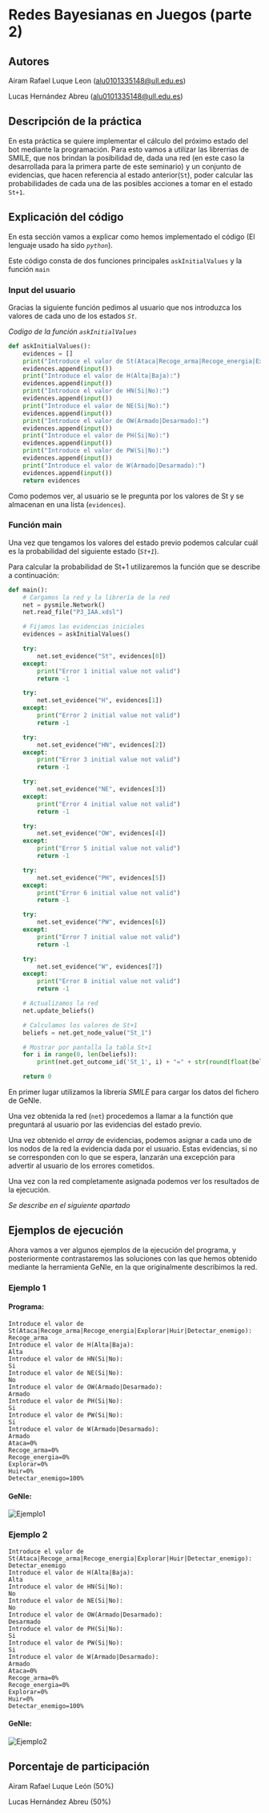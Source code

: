 # Redes Bayesianas en Juegos (parte 2)

## Autores

Airam Rafael Luque Leon (alu0101335148@ull.edu.es)

Lucas Hernández Abreu (alu0101335148@ull.edu.es)

## Descripción de la práctica

En esta práctica se quiere implementar el cálculo del próximo estado del bot mediante la programación. Para esto vamos a utilizar las librerrias de SMILE, que nos brindan la posibilidad de, dada una red (en este caso la desarrollada para la primera parte de este seminario) y un conjunto de evidencias, que hacen referencia al estado anterior(`St`), poder calcular las probabilidades de cada una de las posibles acciones a tomar en el estado `St+1`.

## Explicación del código

En esta sección vamos a explicar como hemos implementado el código (El lenguaje usado ha sido *`python`*).

Este código consta de dos funciones principales `askInitialValues` y la función `main`

### Input del usuario

Gracias la siguiente función pedimos al usuario que nos introduzca los valores de cada uno de los estados *`St`*.


*Codigo de la función `askInitialValues`*
```python
def askInitialValues():
	evidences = []
	print("Introduce el valor de St(Ataca|Recoge_arma|Recoge_energia|Explorar|Huir|Detectar_enemigo):")
	evidences.append(input())
	print("Introduce el valor de H(Alta|Baja):")
	evidences.append(input())
	print("Introduce el valor de HN(Si|No):")
	evidences.append(input())
	print("Introduce el valor de NE(Si|No):")
	evidences.append(input())
	print("Introduce el valor de OW(Armado|Desarmado):")
	evidences.append(input())
	print("Introduce el valor de PH(Si|No):")
	evidences.append(input())
	print("Introduce el valor de PW(Si|No):")
	evidences.append(input())
	print("Introduce el valor de W(Armado|Desarmado):")
	evidences.append(input())
	return evidences
```

Como podemos ver, al usuario se le pregunta por los valores de St y se almacenan en una lista (`evidences`).

### Función main

Una vez que tengamos los valores del estado previo podemos calcular cuál es la probabilidad del siguiente estado (*`St+1`*).

Para calcular la probabilidad de St+1 utilizaremos la función que se describe a continuación:

```python
def main():
	# Cargamos la red y la librería de la red
	net = pysmile.Network()
	net.read_file("P3_IAA.xdsl")

	# Fijamos las evidencias iniciales
	evidences = askInitialValues()

	try:
		net.set_evidence("St", evidences[0])
	except:
		print("Error 1 initial value not valid")
		return -1

	try:
		net.set_evidence("H", evidences[1])
	except:
		print("Error 2 initial value not valid")
		return -1

	try:
		net.set_evidence("HN", evidences[2])
	except:
		print("Error 3 initial value not valid")
		return -1

	try:
		net.set_evidence("NE", evidences[3])
	except:
		print("Error 4 initial value not valid")
		return -1

	try:
		net.set_evidence("OW", evidences[4])
	except:
		print("Error 5 initial value not valid")
		return -1

	try:
		net.set_evidence("PH", evidences[5])
	except:
		print("Error 6 initial value not valid")
		return -1

	try:
		net.set_evidence("PW", evidences[6])
	except:
		print("Error 7 initial value not valid")
		return -1

	try:
		net.set_evidence("W", evidences[7])
	except:
		print("Error 8 initial value not valid")
		return -1

	# Actualizamos la red
	net.update_beliefs() 

	# Calculamos los valores de St+1
	beliefs = net.get_node_value("St_1")

	# Mostrar por pantalla la tabla St+1
	for i in range(0, len(beliefs)):
		print(net.get_outcome_id('St_1', i) + "=" + str(round(float(beliefs[i] * 100))) + "%")

	return 0
```

En primer lugar utilizamos la librería *SMILE* para cargar los datos del fichero de GeNIe.

Una vez obtenida la red (`net`) procedemos a llamar a la functión que preguntará al usuario por las evidencias del estado previo.

Una vez obtenido el *array* de evidencias, podemos asignar a cada uno de los nodos de la red la evidencia dada por el usuario. Estas evidencias, si no se corresponden con lo que se espera, lanzarán una excepción para advertir al usuario de los errores cometidos.

Una vez con la red completamente asignada podemos ver los resultados de la ejecución.

*Se describe en el siguiente apartado*


## Ejemplos de ejecución

Ahora vamos a ver algunos ejemplos de la ejecución del programa, y posteriormente contrastaremos las soluciones con las que hemos obtenido mediante la herramienta GeNIe, en la que originalmente describimos la red.

### Ejemplo 1

#### Programa:

```
Introduce el valor de St(Ataca|Recoge_arma|Recoge_energia|Explorar|Huir|Detectar_enemigo):
Recoge_arma
Introduce el valor de H(Alta|Baja):
Alta
Introduce el valor de HN(Si|No):
Si
Introduce el valor de NE(Si|No):
No
Introduce el valor de OW(Armado|Desarmado):
Armado
Introduce el valor de PH(Si|No):
Si
Introduce el valor de PW(Si|No):
Si
Introduce el valor de W(Armado|Desarmado):
Armado
Ataca=0%
Recoge_arma=0%
Recoge_energia=0%
Explorar=0%
Huir=0%
Detectar_enemigo=100%
```

#### GeNIe:

<img src="./img/ejemplo1.jpg" alt="Ejemplo1">

### Ejemplo 2
```
Introduce el valor de St(Ataca|Recoge_arma|Recoge_energia|Explorar|Huir|Detectar_enemigo):
Detectar_enemigo
Introduce el valor de H(Alta|Baja):
Alta
Introduce el valor de HN(Si|No):
No
Introduce el valor de NE(Si|No):
No
Introduce el valor de OW(Armado|Desarmado):
Desarmado
Introduce el valor de PH(Si|No):
Si
Introduce el valor de PW(Si|No):
Si
Introduce el valor de W(Armado|Desarmado):
Armado
Ataca=0%
Recoge_arma=0%
Recoge_energia=0%
Explorar=0%
Huir=0%
Detectar_enemigo=100%
```

#### GeNIe:

<img src="./img/ejemplo2.jpg" alt="Ejemplo2">

## Porcentaje de participación

Airam Rafael Luque León (50%)

Lucas Hernández Abreu (50%)